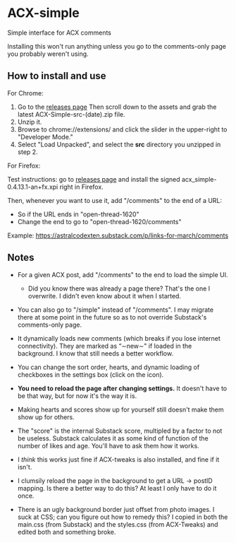 # ACX-simple

Simple interface for ACX comments

Installing this won't run anything unless you go to the comments-only page you probably weren't using.

## How to install and use

For Chrome:

1. Go to the [releases page](https://github.com/EdwardScizorhands/ACX-simple/releases/tag/unpacked1) Then scroll down to the assets and grab the latest ACX-Simple-src-(date).zip file.
2. Unzip it.
3. Browse to chrome://extensions/ and click the slider in the upper-right to "Developer Mode."
4. Select "Load Unpacked", and select the **src** directory you unzipped in step 2.

For Firefox:

Test instructions: go to [releases page](https://github.com/EdwardScizorhands/ACX-simple/releases/tag/unpacked1) and install the signed acx_simple-0.4.13.1-an+fx.xpi right in Firefox.

Then, whenever you want to use it, add "/comments" to the end of a URL:

* So if the URL ends in "open-thread-1620"
* Change the end to go to "open-thread-1620/comments"

Example: https://astralcodexten.substack.com/p/links-for-march/comments


## Notes

* For a given ACX post, add "/comments" to the end to load the simple UI.
  * Did you know there was already a page there? That's the one I overwrite. I didn't even know about it when I started.

* You can also go to "/simple" instead of "/comments". I may migrate there at some point in the future so as to not override Substack's comments-only page.

* It dynamically loads new comments (which breaks if you lose internet connectivity). They are marked as “∼new∼" if loaded in the background. I know that still needs a better workflow.

* You can change the sort order, hearts, and dynamic loading of checkboxes in the settings box (click on the icon).

* **You need to reload the page after changing settings.** It doesn't have to be that way, but for now it's the way it is.

* Making hearts and scores show up for yourself still doesn't make them show up for others.

* The "score" is the internal Substack score, multipled by a factor to not be useless. Substack calculates it as some kind of function of the number of likes and age. You'll have to ask them how it works.
 
* I *think* this works just fine if ACX-tweaks is also installed, and fine if it isn't.

* I clumsily reload the page in the background to get a URL -> postID mapping. Is there a better way to do this? At least I only have to do it once.

* There is an ugly background border just offset from photo images. I suck at CSS; can you figure out how to remedy this? I copied in both the main.css (from Substack) and the styles.css (from ACX-Tweaks) and edited both and something broke.


